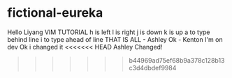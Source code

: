 # fictional-eureka
Hello Liyang
VIM TUTORIAL
h is left
l is right
j is down
k is up
a to type behind line
i to type ahead of line
THAT IS ALL - Ashley
Ok - Kenton
I'm on dev
Ok i changed it
<<<<<<< HEAD
Ashley Changed!
>>>>>>> b44969ad75ef68b9a378c128b13c3d4dbdef9984
